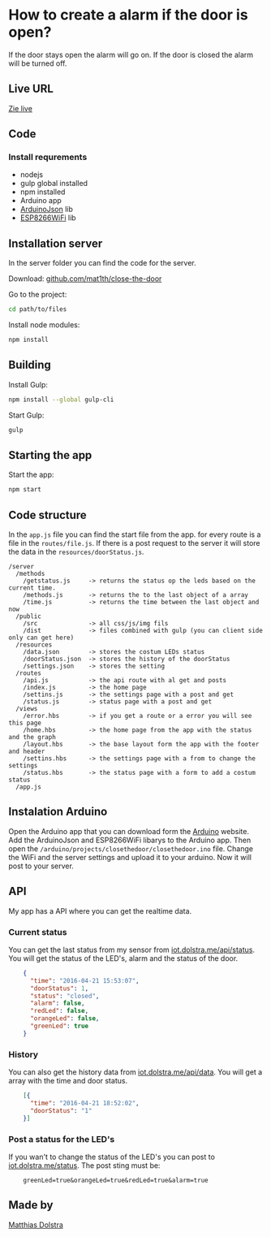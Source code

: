 # How to create a alarm if the door is open?
If the door stays open the alarm will go on. If the door is closed the alarm will be turned off.

## Live URL
[Zie live](http://iot.dolstra.me)

## Code

### Install requrements
- nodejs
- gulp global installed
- npm installed
- Arduino app
- [ArduinoJson](https://github.com/bblanchon/ArduinoJson) lib
- [ESP8266WiFi](https://github.com/ekstrand/ESP8266wifi) lib

## Installation server
In the server folder you can find the code for the server.

Download:
[github.com/mat1th/close-the-door](https://github.com/mat1th/close-the-door.git)

Go to the project:

```bash
cd path/to/files
```
Install node modules:

```bash
npm install
```

## Building

Install Gulp:

```bash
npm install --global gulp-cli
```

Start Gulp:

```bash
gulp
```

## Starting the app

Start the app:
```bash
npm start
```

## Code structure
In the ```app.js``` file you can find the start file from the app. for every route is a file in the  ```routes/file.js```. If there is a post request to the server it will store the data in the  ```resources/doorStatus.js```.

```
/server
  /methods
    /getstatus.js     -> returns the status op the leds based on the current time.
    /methods.js       -> returns the to the last object of a array
    /time.js          -> returns the time between the last object and now
  /public             
    /src              -> all css/js/img fils  
    /dist             -> files combined with gulp (you can client side only can get here)
  /resources          
    /data.json        -> stores the costum LEDs status
    /doorStatus.json  -> stores the history of the doorStatus
    /settings.json    -> stores the setting
  /routes
    /api.js           -> the api route with al get and posts
    /index.js         -> the home page
    /settins.js       -> the settings page with a post and get
    /status.js        -> status page with a post and get
  /views
    /error.hbs        -> if you get a route or a error you will see this page
    /home.hbs         -> the home page from the app with the status and the graph
    /layout.hbs       -> the base layout form the app with the footer and header
    /settins.hbs      -> the settings page with a from to change the settings
    /status.hbs       -> the status page with a form to add a costum status
  /app.js

```

## Instalation Arduino
Open the Arduino app that you can download form the [Arduino](http://arduino.com) website.
Add the ArduinoJson and ESP8266WiFi libarys to the Arduino app. Then open the ```/arduino/projects/closethedoor/closethedoor.ino``` file. Change the WiFi and the server  settings and upload it to your arduino. Now it will post to your server.


## API
My app has a API where you can get the realtime data.

### Current status
You can get the last status from my sensor from [iot.dolstra.me/api/status](http://iot.dolstra.me/api/status/). You will get the status of the LED's, alarm and the status of the door.

```json
    {
      "time": "2016-04-21 15:53:07",
      "doorStatus": 1,
      "status": "closed",
      "alarm": false,
      "redLed": false,
      "orangeLed": false,
      "greenLed": true
    }
```

### History
You can also get the history data from [iot.dolstra.me/api/data](http://iot.dolstra.me/api/data). You will get a array with the time and door status.

```json
    [{
      "time": "2016-04-21 18:52:02",
      "doorStatus": "1"
    }]
```

### Post a status for the LED's
If you wan't to change the status of the LED's you can post to [iot.dolstra.me/status](http://iot.dolstra.me/status). The post sting must be:

```
    greenLed=true&orangeLed=true&redLed=true&alarm=true
```

## Made by
[Matthias Dolstra](https://dolstra.me)
